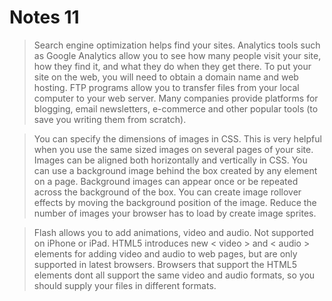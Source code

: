 # Notes 11

> Search engine optimization helps find your sites. Analytics tools such as Google Analytics allow you to see how many people visit your site, how they find it, and what they do when they get there. To put your site on the web, you will need to obtain a domain name and web hosting. FTP programs allow you to transfer files from your local computer to your web server. Many companies provide platforms for blogging, email newsletters, e-commerce and other popular tools (to save you writing them from scratch).

> You can specify the dimensions of images in CSS. This is very helpful when you use the same sized images on several pages of your site. Images can be aligned both horizontally and vertically in CSS. You can use a background image behind the box created by any element on a page. Background images can appear once or be repeated across the background of the box. You can create image rollover effects by moving the background position of the image. Reduce the number of images your browser has to load by create image sprites.

> Flash allows you to add animations, video and audio. Not supported on iPhone or iPad. HTML5 introduces new < video > and < audio > elements for adding video and audio to web pages, but are only supported in latest browsers. Browsers that support the HTML5 elements dont all support the same video and audio formats, so you should supply your files in different formats.